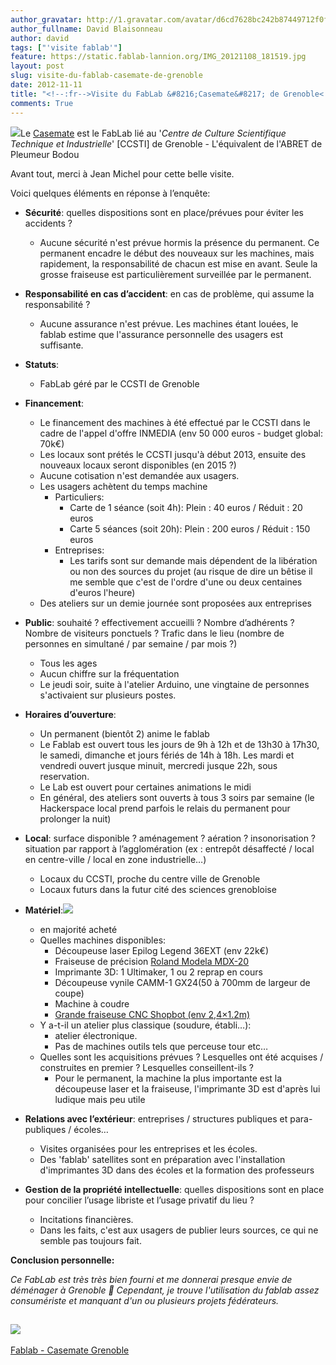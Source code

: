 ```yaml
---
author_gravatar: http://1.gravatar.com/avatar/d6cd7628bc242b87449712f0fef53924?s=96&d=mm&r=g
author_fullname: David Blaisonneau
author: david
tags: ["'visite fablab'"]
feature: https://static.fablab-lannion.org/IMG_20121108_181519.jpg
layout: post
slug: visite-du-fablab-casemate-de-grenoble
date: 2012-11-11
title: "<!--:fr-->Visite du FabLab &#8216;Casemate&#8217; de Grenoble<!--:-->"
comments: True
---
```

![](https://lh3.googleusercontent.com/-nzQXwukUiDc/UJvo8kEvLcI/AAAAAAAAQjU/CepRth17v0s/s837/IMG_20121108_181519.jpg)Le
[Casemate](http://fablab.ccsti-grenoble.org/) est le FabLab lié au '_Centre de
Culture Scientifique Technique et Industrielle_' [CCSTI] de Grenoble -
L'équivalent de l'ABRET de Pleumeur Bodou

Avant tout, merci à Jean Michel pour cette belle visite.

Voici quelques éléments en réponse à l’enquête:

  * **Sécurité**: quelles dispositions sont en place/prévues pour éviter les accidents ? 
    * Aucune sécurité n'est prévue hormis la présence du permanent. Ce permanent encadre le début des nouveaux sur les machines, mais rapidement, la responsabilité de chacun est mise en avant. Seule la grosse fraiseuse est particulièrement surveillée par le permanent.
  * **Responsabilité en cas d’accident**: en cas de problème, qui assume la responsabilité ? 
    * Aucune assurance n'est prévue. Les machines étant louées, le fablab estime que l'assurance personnelle des usagers est suffisante.
  * **Statuts**: 
    * FabLab géré par le CCSTI de Grenoble
  * **Financement**: 
    * Le financement des machines à été effectué par le CCSTI dans le cadre de l'appel d'offre INMEDIA (env 50 000 euros - budget global: 70k€)
    * Les locaux sont prétés le CCSTI jusqu'à début 2013, ensuite des nouveaux locaux seront disponibles (en 2015 ?)
    * Aucune cotisation n'est demandée aux usagers.
    * Les usagers achètent du temps machine 
      * Particuliers: 
        * Carte de 1 séance (soit 4h): Plein : 40 euros / Réduit : 20 euros
        * Carte 5 séances (soit 20h): Plein : 200 euros / Réduit : 150 euros
      * Entreprises: 
        * Les tarifs sont sur demande mais dépendent de la libération ou non des sources du projet (au risque de dire un bêtise il me semble que c'est de l'ordre d'une ou deux centaines d'euros l'heure)
    * Des ateliers sur un demie journée sont proposées aux entreprises

  * **Public**: souhaité ? effectivement accueilli ? Nombre d’adhérents ? Nombre de visiteurs ponctuels ? Trafic dans le lieu (nombre de personnes en simultané / par semaine / par mois ?) 
    * Tous les ages
    * Aucun chiffre sur la fréquentation
    * Le jeudi soir, suite à l'atelier Arduino, une vingtaine de personnes s'activaient sur plusieurs postes.
  * **Horaires d’ouverture**: 
    * Un permanent (bientôt 2) anime le fablab
    * Le Fablab est ouvert tous les jours de 9h à 12h et de 13h30 à 17h30, le samedi, dimanche et jours fériés de 14h à 18h. Les mardi et vendredi ouvert jusque minuit, mercredi jusque 22h, sous reservation.
    * Le Lab est ouvert pour certaines animations le midi
    * En général, des ateliers sont ouverts à tous 3 soirs par semaine (le Hackerspace local prend parfois le relais du permanent pour prolonger la nuit)
  * **Local**: surface disponible ? aménagement ? aération ? insonorisation ? situation par rapport à l’agglomération (ex : entrepôt désaffecté / local en centre-ville / local en zone industrielle…) 
    * Locaux du CCSTI, proche du centre ville de Grenoble
    * Locaux futurs dans la futur cité des sciences grenobloise
  * **Matériel**:![](https://lh6.googleusercontent.com/-bc1AiUWv--k/UJvtVFpSWuI/AAAAAAAAQko/_H5HGsm5NQ8/s837/IMG_20121108_182353.jpg)
    * en majorité acheté
    * Quelles machines disponibles: 
      * Découpeuse laser Epilog Legend 36EXT (env 22k€)
      * Fraiseuse de précision [Roland Modela MDX-20](http://fablab.ccsti-grenoble.org/node/15)
      * Imprimante 3D: 1 Ultimaker, 1 ou 2 reprap en cours
      * Découpeuse vynile CAMM-1 GX24(50 à 700mm de largeur de coupe)
      * Machine à coudre
      * [Grande fraiseuse CNC Shopbot (env 2,4×1.2m)](http://fablab.ccsti-grenoble.org/node/17)
    * Y a-t-il un atelier plus classique (soudure, établi…): 
      * atelier électronique.
      * Pas de machines outils tels que perceuse tour etc…
    * Quelles sont les acquisitions prévues ? Lesquelles ont été acquises / construites en premier ? Lesquelles conseillent-ils ? 
      * Pour le permanent, la machine la plus importante est la découpeuse laser et la fraiseuse, l'imprimante 3D est d'après lui ludique mais peu utile
  * **Relations avec l’extérieur**: entreprises / structures publiques et para-publiques / écoles… 
    * Visites organisées pour les entreprises et les écoles.
    * Des 'fablab' satellites sont en préparation avec l'installation d'imprimantes 3D dans des écoles et la formation des professeurs
  * **Gestion de la propriété intellectuelle**: quelles dispositions sont en place pour concilier l’usage libriste et l’usage privatif du lieu ? 
    * Incitations financières.
    * Dans les faits, c'est aux usagers de publier leurs sources, ce qui ne semble pas toujours fait.

**Conclusion personnelle:**

_Ce FabLab est très très bien fourni et me donnerai presque envie de déménager
à Grenoble 🙂 Cependant, je trouve l'utilisation du fablab assez consumériste
et manquant d'un ou plusieurs projets fédérateurs._

[![](https://lh6.googleusercontent.com/-WY7jLboRrjE/UKC2tog8qhE/AAAAAAAAQx4/3z5bJNfsLfc/s160-c/FablabCasemateGrenoble.jpg)](https://picasaweb.google.com/114703046296433556269/FablabCasemateGrenoble?authuser=0&feat=embedwebsite)  
---  
[Fablab - Casemate
Grenoble](https://picasaweb.google.com/114703046296433556269/FablabCasemateGrenoble?authuser=0&feat=embedwebsite)



